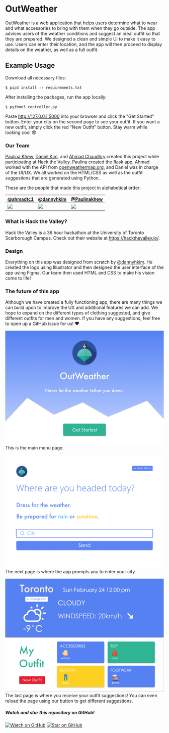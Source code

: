 # OutWeather
OutWeather is a web application that helps users determine what to wear and what accessories to bring with them when they go outside. The app advises users of the weather conditions and suggest an ideal outfit so that they are prepared. We designed a clean and simple UI to make it easy to use. Users can enter their location, and the app will then proceed to display details on the weather, as well as a full outfit.

## Example Usage
Download all necessary files:
```ShellSession
$ pip3 install -r requirements.txt
```

After installing the packages, run the app locally:
```ShellSession
$ python3 controller.py
``` 
Paste http://127.0.0.1:5000 into your browser and click the "Get Started" button. Enter your city on the second page to see your outfit. If you want a new outfit, simply click the red "New Outfit" button. 
Stay warm while looking cool 😎

### Our Team
[Paulina Khew](https://github.com/Paulinakhew), [Daniel Kim](https://github.com/dannyhkim), and [Ahmad Chaudhry](https://github.com/ahmadtc1) created this project while participating at Hack the Valley. Paulina created the flask app, Ahmad worked with the API from [openweathermap.org](https://openweathermap.org/api), and Daniel was in charge of the UI/UX. We all worked on the HTML/CSS as well as the outfit suggestions that are generated using Python. 

These are the people that made this project in alphabetical order:

| [@ahmadtc1][ahmadtc1-user] | [@dannyhkim][dannyhkim-user] | [@Paulinakhew][Paulinakhew-user]
|---|---|---|
| [![][ahmadtc1-img]][ahmadtc1-user] | [![][dannyhkim-img]][dannyhkim-user] | [![][Paulinakhew-img]][Paulinakhew-user]

[ahmadtc1-img]: https://avatars1.githubusercontent.com/u/13172651?s=460&v=4
[dannyhkim-img]: https://avatars2.githubusercontent.com/u/43249425?s=460&v=4
[Paulinakhew-img]: https://avatars2.githubusercontent.com/u/40904028?s=460&v=4
[ahmadtc1-user]: https://github.com/ahmadtc1
[dannyhkim-user]: https://github.com/dannyhkim
[Paulinakhew-user]: https://github.com/Paulinakhew


### What is Hack the Valley?
Hack the Valley is a 36 hour hackathon at the University of Toronto Scarborough Campus. Check out their website at https://hackthevalley.io/. 

### Design
Everything on this app was designed from scratch by [@dannyhkim](https://github.com/dannyhkim). He created the logo using Illustrator and then designed the user interface of the app using Figma. Our team then used HTML and CSS to make his vision come to life! 

### The future of this app
Although we have created a fully functioning app, there are many things we can build upon to improve the UX and additional features we can add. We hope to expand on the different types of clothing suggested, and give different outfits for men and women. If you have any suggestions, feel free to open up a GitHub issue for us! :heart:

![Main menu](static/images/mainmenu.png?raw=true "Main menu")
This is the main menu page. 

![Enter city page](static/images/weather.png?raw=true "Enter city page")
The next page is where the app prompts you to enter your city. 

![Outfit suggestions](static/images/outfits.png?raw=true "Outfit suggestions")
The last page is where you receive your outfit suggestions! You can even reload the page using our button to get different suggestions. 

##### Watch and star this repository on GitHub!

[![Watch on GitHub](https://img.shields.io/github/watchers/Paulinakhew/outweather.svg?style=social)](https://github.com/Paulinakhew/outweather/watchers)
[![Star on GitHub](https://img.shields.io/github/stars/Paulinakhew/outweather.svg?style=social)](https://github.com/Paulinakhew/outweather/stargazers)
